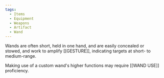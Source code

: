 ```yaml
---
tags:
  - Items
  - Equipment
  - Weapons
  - Artifact
  - Wand
---
```

 Wands are often short, held in one hand, and are easily concealed or stowed, and work to amplify [[GESTURE]], indicating targets at short- to medium-range.

Making use of a custom wand's higher functions may require [[WAND USE]] proficiency.